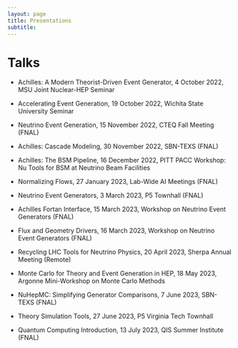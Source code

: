 ```yaml
---
layout: page
title: Presentations
subtitle: 
---
```


# Talks

- Achilles: A Modern Theorist-Driven Event Generator, 4 October 2022, MSU Joint Nuclear-HEP Seminar

- Accelerating Event Generation, 19 October 2022, Wichita State University Seminar

- Neutrino Event Generation, 15 November 2022, CTEQ Fall Meeting (FNAL)

- Achilles: Cascade Modeling, 30 November 2022, SBN-TEXS (FNAL)

- Achilles: The BSM Pipeline, 16 December 2022, PITT PACC Workshop: Nu Tools for BSM at Neutrino Beam Facilities

- Normalizing Flows, 27 January 2023, Lab-Wide AI Meetings (FNAL)

- Neutrino Event Generators, 3 March 2023, P5 Townhall (FNAL)

- Achilles Fortan Interface, 15 March 2023, Workshop on Neutrino Event Generators (FNAL)

- Flux and Geometry Drivers, 16 March 2023, Workshop on Neutrino Event Generators (FNAL)

- Recycling LHC Tools for Neutrino Physics, 20 April 2023, Sherpa Annual Meeting (Remote)

- Monte Carlo for Theory and Event Generation in HEP, 18 May 2023, Argonne Mini-Workshop on Monte Carlo Methods

- NuHepMC: Simplifying Generator Comparisons, 7 June 2023, SBN-TEXS (FNAL)

- Theory Simulation Tools, 27 June 2023, P5 Virginia Tech Townhall

- Quantum Computing Introduction, 13 July 2023, QIS Summer Institute (FNAL)  


